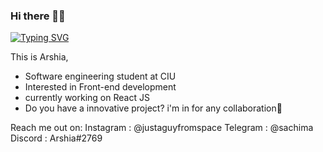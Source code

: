 ### Hi there 👋🤠

[![Typing SVG](https://readme-typing-svg.demolab.com?font=Fira+Code&size=25&pause=1000&center=true&random=false&width=435&lines=Hello+There%F0%9F%99%8C;This+is+Arshia)](https://git.io/typing-svg)

This is Arshia, 
- Software engineering student at CIU
- Interested in Front-end development
- currently working on React JS
- Do you have a innovative project? i'm in for any collaboration🤝

Reach me out on:
Instagram : @justaguyfromspace
Telegram : @sachima
Discord : Arshia#2769
